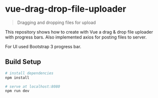 # vue-drag-drop-file-uploader

> Dragging and dropping files for upload

This repository shows how to create with Vue a drag & drop file uploader with progress bars.
Also implemented axios for posting files to server. 

For UI used Bootstrap 3 progress bar.

## Build Setup

``` bash
# install dependencies
npm install

# serve at localhost:8080
npm run dev
